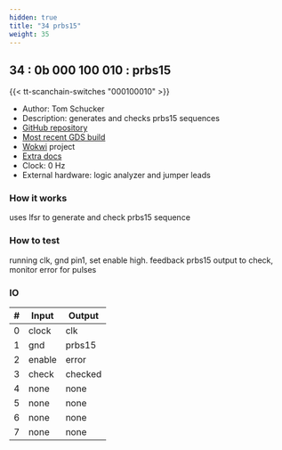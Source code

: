 ```yaml
---
hidden: true
title: "34 prbs15"
weight: 35
---
```


## 34 : 0b 000 100 010 : prbs15

{{< tt-scanchain-switches "000100010" >}}

* Author: Tom Schucker
* Description: generates and checks prbs15 sequences
* [GitHub repository](https://github.com/teaandtechtime/tt02-submission-prbs15)
* [Most recent GDS build](https://github.com/teaandtechtime/tt02-submission-prbs15/actions/runs/3457691234)
* [Wokwi](https://wokwi.com/projects/348260124451668562) project
* [Extra docs]()
* Clock: 0 Hz
* External hardware: logic analyzer and jumper leads



### How it works

uses lfsr to generate and check prbs15 sequence

### How to test

running clk, gnd pin1, set enable high. feedback prbs15 output to check, monitor error for pulses

### IO

| # | Input        | Output       |
|---|--------------|--------------|
| 0 | clock  | clk |
| 1 | gnd  | prbs15 |
| 2 | enable  | error |
| 3 | check  | checked |
| 4 | none  | none |
| 5 | none  | none |
| 6 | none  | none |
| 7 | none  | none |
